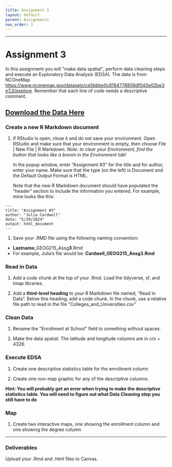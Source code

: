 ```yaml
---
title: Assignment 3
layout: default
parent: Assignments
nav_order: 3
---
```





<style>
div.blue { background-color:#e0f0ff; padding: 10px 10px 3px 10px;}
</style>

------------------------------------------------------------------------
# Assignment 3
In this assignment you will "make data spatial", perform data 
cleaning steps and execute an Exploratory Data Analysis (EDSA).
The data is from NCOneMap <https://www.nconemap.gov/datasets/ce5bbbe0c8194778859df0d3e02be3e7_0/explore>.
Remember that each line of code needs a descriptive comment. 

[**Download the Data Here**](https://drive.google.com/uc?export=download&id=1XuctmR6FtABZrT2UaCRgJ_9vTOVxsQnw)
------------------------------------------------------------------------

### Create a new R Markdown document

1.  If RStudio is open, close it and do not save your environment. Open
    RStudio and make sure that your environment is empty, then choose
    File | New File | R Markdown. *Note: to clear your Environment, find
    the button that looks like a broom in the Environment tab!*

    In the popup window, enter “Assignment \#3” for the title and for
    author, enter your name. Make sure that the type (on the left) is
    Document and the Default Output Format is HTML.

    Note that the new R Markdown document should have populated the
    “header” section to include the information you entered. For
    example, mine looks like this:

<style type="text/css">
.indent {
 margin-left: 40px;
}
</style>

    ---
    title: "Assignment #3"
    author: "Julia Cardwell"
    date: "5/29/2024"
    output: html_document
    ---

1.  Save your .RMD file using the following naming convention:

-   **Lastname**\_GEOG215\_Assg**3**.Rmd
-   For example, Julia’s file would be: **Cardwell\_GEOG215\_Assg3.Rmd**

### Read in Data

1.  Add a code chunk at the top of your .Rmd. Load the tidyverse, sf,
    and tmap libraries.

2.  Add a **third-level heading** to your R Markdown file named, “Read
    in Data”. Below this heading, add a code chunk. In the chunk, use a
    relative file path to read in the file "Colleges_and_Universities.csv"


### Clean Data

1.  Rename the "Enrollment at School" field to something without spaces.

2.  Make the data spatial. The latitude and longitude columns are in crs = 4326.

### Execute EDSA

1.  Create one descriptive statistics table for the enrollment column

2.  Create one non-map graphic for any of the descriptive columns.

**Hint: You will probably get an error when trying to make the descriptive 
statistics table. You will need to figure out what Data Cleaning step you
still have to do**


### Map
1.  Create two interactive maps, one showing the enrollment column and one showing the degree column  

------------------------------------------------------------------------

### Deliverables

Upload your .Rmd and .html files to Canvas.
